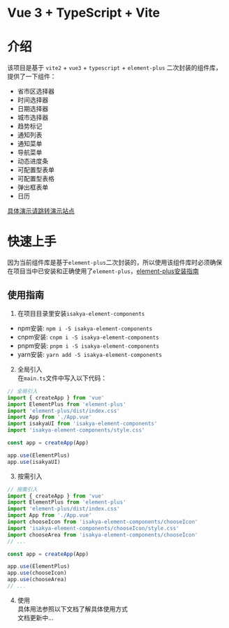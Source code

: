 # Vue 3 + TypeScript + Vite

# 介绍
该项目是基于 `vite2` + `vue3` + `typescript` + `element-plus` 二次封装的组件库，提供了一下组件：

- 省市区选择器
- 时间选择器
- 日期选择器
- 城市选择器
- 趋势标记
- 通知列表
- 通知菜单
- 导航菜单
- 动态进度条
- 可配置型表单
- 可配置型表格
- 弹出框表单
- 日历

[具体演示请跳转演示站点](https://isakya.github.io/isakya-element-components-web/)


# 快速上手
因为当前组件库是基于`element-plus`二次封装的，所以使用该组件库时必须确保在项目当中已安装和正确使用了`element-plus`，[element-plus安装指南](https://element-plus.org/zh-CN/guide/installation.html)

## 使用指南
1. 在项目目录里安装`isakya-element-components`
 - npm安装: `npm i -S isakya-element-components`
 - cnpm安装: `cnpm i -S isakya-element-components`
 - pnpm安装: `pnpm i -S isakya-element-components`
 - yarn安装: `yarn add -S isakya-element-components` 


2. 全局引入  
在`main.ts`文件中写入以下代码：
``` js
// 全局引入
import { createApp } from 'vue'
import ElementPlus from 'element-plus'
import 'element-plus/dist/index.css'
import App from './App.vue'
import isakyaUI from 'isakya-element-components'
import 'isakya-element-components/style.css'

const app = createApp(App)

app.use(ElementPlus)
app.use(isakyaUI)
```

3. 按需引入
``` js
// 按需引入
import { createApp } from 'vue'
import ElementPlus from 'element-plus'
import 'element-plus/dist/index.css'
import App from './App.vue'
import chooseIcon from 'isakya-element-components/chooseIcon'
import 'isakya-element-components/chooseIcon/style.css'
import chooseArea from 'isakya-element-components/chooseIcon'
// ...

const app = createApp(App)

app.use(ElementPlus)
app.use(chooseIcon)
app.use(chooseArea)
// ...
```

4. 使用  
具体用法参照以下文档了解具体使用方式  
文档更新中...




